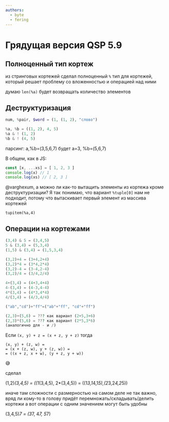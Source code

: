 ```yaml
---
authors:
  - byte
  - fering
---
```


# Грядущая версия QSP 5.9

## Полноценный тип кортеж

из стринговых кортежей сделал полноценный `%` тип для кортежей, который решает проблему со вложенностью и операцией над ними

думаю `len(%a)` будет возвращать количество элементов

## Деструктуризация

```php
num, %pair, $word = (1, (1, 2), "слово")
```

```php
%a, %b = ((1, 2), 4, 5)
%a & ! (1, 2)
%b & ! (4, 5)
```

парсинг: a,%b=(3,5,6,7) будет a=3, %b=(5,6,7)

В общем, как в JS:

```js
const [x, ...xs] = [ 1, 2, 3 ]
console.log(x) // 1
console.log(xs) // [ 2, 3 ]
```

@varghexum, а можно ли как-то вытащить элементы из кортежа кроме деструктуризации? Я так понимаю, что вариант `%tuple[0]` нам не подходит, потому что вытаскивает первый элемент из массива кортежей

```
tupitem(%a,4)
```

## Операции на кортежами

```php
(3,4) & 5 = (3,4,5)
5 & (3,4) = (5,3,4)
(1,5) & (3,4) = (1,5,3,4)

(3,2)+4 = (3+4,2+4)
(3,2)*4 = (3*4,2*4)
(3,2)-4 = (3-4,2-4)
(3,2)/4 = (3/4,2/4)

4+(3,4) = (4+3,4+4)
4-(3,4) = (4-3,4-4)
4*(3,4) = (4*3,4*4)
4/(3,4) = (4/3,4/4)

("ab","cd")+"ff"=("ab"+"ff", "cd"+"ff")

(2,3)+(5,6) = ??? как вариант (2+5,3+6)
(2,3)*(5,6) = ??? как вариант (2*5,3*6)
(аналогично для - и /)
```

Если `(x, y) + z = (x + z, y + z)`
тогда
```
(x, y) + (z, w) =
= (x + (z, w), y + (z, w)) =
= ((x + z, x + w), (y + z, y + w))
```
:sweat_smile:

сделал

(1,2)*(3,4,5) = ((1*(3,4,5), 2*(3,4,5)) = ((1*3,1*4,1*5),(2*3,2*4,2*5))

иначе там сложности с размерностью
на самом деле не так важно, вряд ли кому-то в голову придёт перемножать/складывать/делить кортежи
а вот операции с одним значением могут быть удобны

(3,4,5)*7 = (3*7, 4*7, 5*7)
